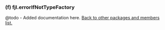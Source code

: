 ### (f) fjl.errorIfNotTypeFactory
@todo - Added documentation here.
[Back to other packages and members list.](#other-packages-and-members)
